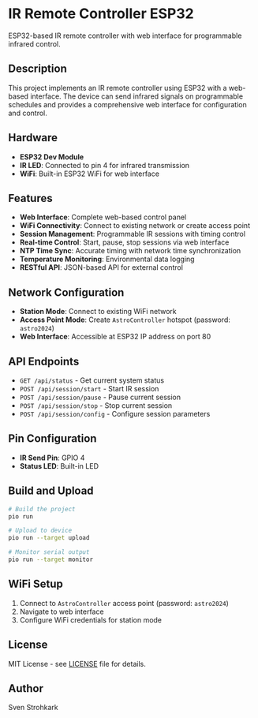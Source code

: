 # IR Remote Controller ESP32

ESP32-based IR remote controller with web interface for programmable infrared control.

## Description

This project implements an IR remote controller using ESP32 with a web-based interface. The device can send infrared signals on programmable schedules and provides a comprehensive web interface for configuration and control.

## Hardware

- **ESP32 Dev Module**
- **IR LED**: Connected to pin 4 for infrared transmission
- **WiFi**: Built-in ESP32 WiFi for web interface

## Features

- **Web Interface**: Complete web-based control panel
- **WiFi Connectivity**: Connect to existing network or create access point
- **Session Management**: Programmable IR sessions with timing control
- **Real-time Control**: Start, pause, stop sessions via web interface
- **NTP Time Sync**: Accurate timing with network time synchronization
- **Temperature Monitoring**: Environmental data logging
- **RESTful API**: JSON-based API for external control

## Network Configuration

- **Station Mode**: Connect to existing WiFi network
- **Access Point Mode**: Create `AstroController` hotspot (password: `astro2024`)
- **Web Interface**: Accessible at ESP32 IP address on port 80

## API Endpoints

- `GET /api/status` - Get current system status
- `POST /api/session/start` - Start IR session
- `POST /api/session/pause` - Pause current session
- `POST /api/session/stop` - Stop current session
- `POST /api/session/config` - Configure session parameters

## Pin Configuration

- **IR Send Pin**: GPIO 4
- **Status LED**: Built-in LED

## Build and Upload

```bash
# Build the project
pio run

# Upload to device
pio run --target upload

# Monitor serial output
pio run --target monitor
```

## WiFi Setup

1. Connect to `AstroController` access point (password: `astro2024`)
2. Navigate to web interface
3. Configure WiFi credentials for station mode

## License

MIT License - see [LICENSE](LICENSE) file for details.

## Author

Sven Strohkark